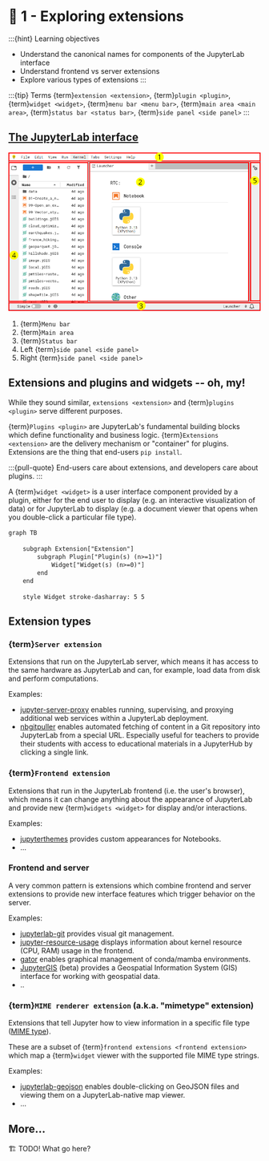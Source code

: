 # 🔭 1 - Exploring extensions

:::{hint} Learning objectives
* Understand the canonical names for components of the JupyterLab interface
* Understand frontend vs server extensions
* Explore various types of extensions
:::

:::{tip} Terms
{term}`extension <extension>`, {term}`plugin <plugin>`, {term}`widget <widget>`,
{term}`menu bar <menu bar>`, {term}`main area <main area>`,
{term}`status bar <status bar>`, {term}`side panel <side panel>`
:::


## [The JupyterLab interface](https://jupyterlab.readthedocs.io/en/latest/user/interface.html)

[![The JupyterLab interface, including the "menu bar", "main area", "status bar", "left side panel", and "right side panel"](../assets/images/jupyterlab-interface.png)](../assets/images/jupyterlab-interface.png)

1. {term}`Menu bar`
2. {term}`Main area`
3. {term}`Status bar`
4. Left {term}`side panel <side panel>`
5. Right {term}`side panel <side panel>`


## Extensions and plugins and widgets -- oh, my!

While they sound similar, `extensions <extension>` and {term}`plugins <plugin>` serve
different purposes.

{term}`Plugins <plugin>` are JupyterLab's fundamental building blocks which define
functionality and business logic.
{term}`Extensions <extension>` are the delivery mechanism or "container" for plugins.
Extensions are the thing that end-users `pip install`.

:::{pull-quote}
End-users care about extensions, and developers care about plugins.
:::

A {term}`widget <widget>` is a user interface component provided by a plugin, either for
the end user to display (e.g. an interactive visualization of data) or for JupyterLab to
display (e.g. a document viewer that opens when you double-click a particular file
type).

```{mermaid}
graph TB

    subgraph Extension["Extension"]
        subgraph Plugin["Plugin(s) (n>=1)"]
            Widget["Widget(s) (n>=0)"]
        end
    end

    style Widget stroke-dasharray: 5 5
```


## Extension types

### {term}`Server extension`

Extensions that run on the JupyterLab server, which means it has access to the same
hardware as JupyterLab and can, for example, load data from disk and perform
computations.

Examples:

* [jupyter-server-proxy](https://github.com/jupyterhub/jupyter-server-proxy) enables
  running, supervising, and proxying additional web services within a JupyterLab
  deployment.
* [nbgitpuller](https://github.com/jupyterhub/nbgitpuller) enables automated fetching of
  content in a Git repository into JupyterLab from a special URL.
  Especially useful for teachers to provide their students with access to educational
  materials in a JupyterHub by clicking a single link.


### {term}`Frontend extension`

Extensions that run in the JupyterLab frontend (i.e. the user's browser), which means it
can change anything about the appearance of JupyterLab and provide new {term}`widgets
<widget>` for display and/or interactions.

Examples:

* [jupyterthemes](https://github.com/dunovank/jupyter-themes) provides custom
  appearances for Notebooks.
* ...


### Frontend **and** server

A very common pattern is extensions which combine frontend and server extensions to
provide new interface features which trigger behavior on the server.

Examples:

* [jupyterlab-git](https://github.com/jupyterlab/jupyterlab-git)
  provides visual git management.
* [jupyter-resource-usage](https://github.com/jupyter-server/jupyter-resource-usage)
  displays information about kernel resource (CPU, RAM) usage in the frontend.
* [gator](https://github.com/mamba-org/gator) enables graphical management of
  conda/mamba environments.
* [JupyterGIS](https://jupytergis.readthedocs.io/en/latest/) (beta) provides a
  Geospatial Information System (GIS) interface for working with geospatial data.
* ..


### {term}`MIME renderer extension` (a.k.a. "mimetype" extension)

Extensions that tell Jupyter how to view information in a specific file type
([MIME type](https://developer.mozilla.org/en-US/docs/Web/HTTP/Guides/MIME_types)).

These are a subset of {term}`frontend extensions <frontend extension>` which map a
{term}`widget` viewer with the supported file MIME type strings.

Examples:

* [jupyterlab-geojson](https://pypi.org/project/jupyterlab-geojson/) enables
  double-clicking on GeoJSON files and viewing them on a JupyterLab-native map viewer.
* ...


## More...

🏗️ TODO! What go here?
